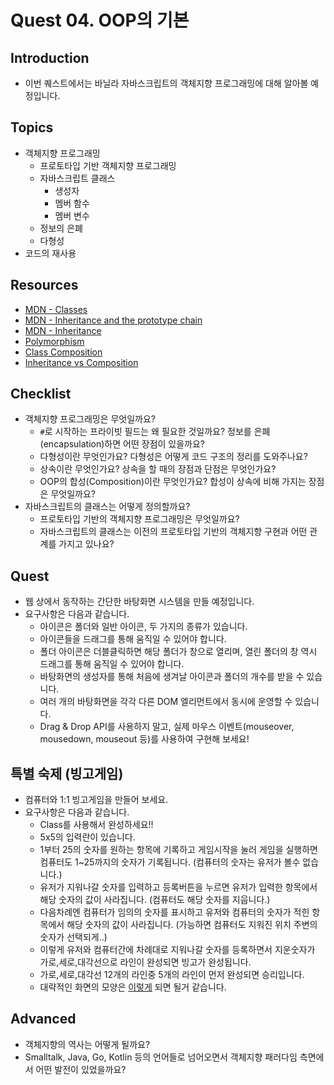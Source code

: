 # Quest 04. OOP의 기본

## Introduction
* 이번 퀘스트에서는 바닐라 자바스크립트의 객체지향 프로그래밍에 대해 알아볼 예정입니다.

## Topics
* 객체지향 프로그래밍
  * 프로토타입 기반 객체지향 프로그래밍
  * 자바스크립트 클래스
    * 생성자
    * 멤버 함수
    * 멤버 변수
  * 정보의 은폐
  * 다형성
* 코드의 재사용

## Resources
* [MDN - Classes](https://developer.mozilla.org/ko/docs/Web/JavaScript/Reference/Classes)
* [MDN - Inheritance and the prototype chain](https://developer.mozilla.org/ko/docs/Web/JavaScript/Inheritance_and_the_prototype_chain)
* [MDN - Inheritance](https://developer.mozilla.org/ko/docs/Learn/JavaScript/Objects/Inheritance)
* [Polymorphism](https://medium.com/@viktor.kukurba/object-oriented-programming-in-javascript-3-polymorphism-fb564c9f1ce8)
* [Class Composition](https://alligator.io/js/class-composition/)
* [Inheritance vs Composition](https://woowacourse.github.io/javable/post/2020-05-18-inheritance-vs-composition/)

## Checklist
* 객체지향 프로그래밍은 무엇일까요?
  * `#`로 시작하는 프라이빗 필드는 왜 필요한 것일까요? 정보를 은폐(encapsulation)하면 어떤 장점이 있을까요?
  * 다형성이란 무엇인가요? 다형성은 어떻게 코드 구조의 정리를 도와주나요?
  * 상속이란 무엇인가요? 상속을 할 때의 장점과 단점은 무엇인가요?
  * OOP의 합성(Composition)이란 무엇인가요? 합성이 상속에 비해 가지는 장점은 무엇일까요?
* 자바스크립트의 클래스는 어떻게 정의할까요?
  * 프로토타입 기반의 객체지향 프로그래밍은 무엇일까요?
  * 자바스크립트의 클래스는 이전의 프로토타입 기반의 객체지향 구현과 어떤 관계를 가지고 있나요?

## Quest
* 웹 상에서 동작하는 간단한 바탕화면 시스템을 만들 예정입니다.
* 요구사항은 다음과 같습니다.
  * 아이콘은 폴더와 일반 아이콘, 두 가지의 종류가 있습니다.
  * 아이콘들을 드래그를 통해 움직일 수 있어야 합니다.
  * 폴더 아이콘은 더블클릭하면 해당 폴더가 창으로 열리며, 열린 폴더의 창 역시 드래그를 통해 움직일 수 있어야 합니다.
  * 바탕화면의 생성자를 통해 처음에 생겨날 아이콘과 폴더의 개수를 받을 수 있습니다.
  * 여러 개의 바탕화면을 각각 다른 DOM 엘리먼트에서 동시에 운영할 수 있습니다.
  * Drag & Drop API를 사용하지 말고, 실제 마우스 이벤트(mouseover, mousedown, mouseout 등)를 사용하여 구현해 보세요!

## 특별 숙제 (빙고게임)
* 컴퓨터와 1:1 빙고게임을 만들어 보세요.
* 요구사항은 다음과 같습니다.
  * Class를 사용해서 완성하세요!!
  * 5x5의 입력란이 있습니다.
  * 1부터 25의 숫자를 원하는 항목에 기록하고 게임시작을 눌러 게임을 실행하면 컴퓨터도 1~25까지의 숫자가 기록됩니다. (컴퓨터의 숫자는 유저가 볼수 없습니다.)
  * 유저가 지워나갈 숫자를 입력하고 등록버튼을 누르면 유저가 입력한 항목에서 해당 숫자의 값이 사라집니다. (컴퓨터도 해당 숫자를 지웁니다.)
  * 다음차례엔 컴퓨터가 임의의 숫자를 표시하고 유저와 컴퓨터의 숫자가 적힌 항목에서 해당 숫자의 값이 사라집니다. (가능하면 컴퓨터도 지워진 위치 주변의 숫자가 선택되게..)
  * 이렇게 유저와 컴퓨터간에 차례대로 지워나갈 숫자를 등록하면서 지운숫자가 가로,세로,대각선으로 라인이 완성되면 빙고가 완성됩니다.
  * 가로,세로,대각선 12개의 라인중 5개의 라인이 먼저 완성되면 승리입니다.
  * 대략적인 화면의 모양은 [이렇게](./skeleton/bingoGame.png) 되면 될거 같습니다.

## Advanced
* 객체지향의 역사는 어떻게 될까요?
* Smalltalk, Java, Go, Kotlin 등의 언어들로 넘어오면서 객체지향 패러다임 측면에서 어떤 발전이 있었을까요?
